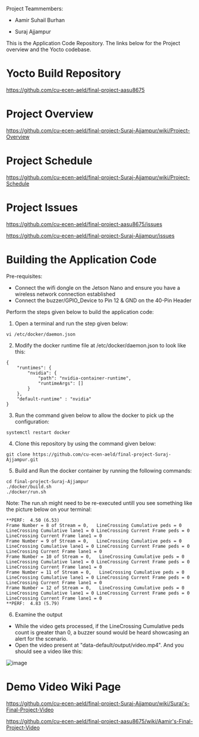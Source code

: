 Project Teammembers:

- Aamir Suhail Burhan

- Suraj Ajjampur

This is the Application Code Repository. The links below for the Project overview and the Yocto codebase.

# Yocto Build Repository
https://github.com/cu-ecen-aeld/final-project-aasu8675

# Project Overview
https://github.com/cu-ecen-aeld/final-project-Suraj-Ajjampur/wiki/Project-Overview

# Project Schedule
https://github.com/cu-ecen-aeld/final-project-Suraj-Ajjampur/wiki/Project-Schedule

# Project Issues
https://github.com/cu-ecen-aeld/final-project-aasu8675/issues

https://github.com/cu-ecen-aeld/final-project-Suraj-Ajjampur/issues

# Building the Application Code
Pre-requisites: 
* Connect the wifi dongle on the Jetson Nano and ensure you have a wireless network connection established
* Connect the buzzer/GPIO_Device to Pin 12 & GND on the 40-Pin Header

Perform the steps given below to build the application code:

1. Open a terminal and run the step given below:
```
vi /etc/docker/daemon.json
```
2. Modify the docker runtime file at /etc/docker/daemon.json to look like this:
```
{
    "runtimes": {
        "nvidia": {
            "path": "nvidia-container-runtime",
            "runtimeArgs": []
        }
    },
    "default-runtime" : "nvidia"
}
```

3. Run the command given below to allow the docker to pick up the configuration:
```
systemctl restart docker
```
4. Clone this repository by using the command given below:
```
git clone https://github.com/cu-ecen-aeld/final-project-Suraj-Ajjampur.git
```
5. Build and Run the docker container by running the following commands:
```
cd final-project-Suraj-Ajjampur
./docker/build.sh
./docker/run.sh
```

Note: The run.sh might need to be re-executed untill you see something like the picture below on your terminal:
```
**PERF:  4.50 (6.53)
Frame Number = 8 of Stream = 0,   LineCrossing Cumulative peds = 0 LineCrossing Cumulative lane1 = 0 LineCrossing Current Frame peds = 0 LineCrossing Current Frame lane1 = 0
Frame Number = 9 of Stream = 0,   LineCrossing Cumulative peds = 0 LineCrossing Cumulative lane1 = 0 LineCrossing Current Frame peds = 0 LineCrossing Current Frame lane1 = 0
Frame Number = 10 of Stream = 0,   LineCrossing Cumulative peds = 0 LineCrossing Cumulative lane1 = 0 LineCrossing Current Frame peds = 0 LineCrossing Current Frame lane1 = 0
Frame Number = 11 of Stream = 0,   LineCrossing Cumulative peds = 0 LineCrossing Cumulative lane1 = 0 LineCrossing Current Frame peds = 0 LineCrossing Current Frame lane1 = 0
Frame Number = 12 of Stream = 0,   LineCrossing Cumulative peds = 0 LineCrossing Cumulative lane1 = 0 LineCrossing Current Frame peds = 0 LineCrossing Current Frame lane1 = 0
**PERF:  4.83 (5.79)
```

6. Examine the output
- While the video gets processed, if the LineCrossing Cumulative peds count is greater than 0, a buzzer sound would be heard showcasing an alert for the scenario.
- Open the video present at "data-default/output/video.mp4". And you should see a video like this:
  
![image](https://github.com/cu-ecen-aeld/final-project-Suraj-Ajjampur/assets/123521880/647261d4-1b81-4bb6-9690-403f23b6a564)


# Demo Video Wiki Page
https://github.com/cu-ecen-aeld/final-project-Suraj-Ajjampur/wiki/Suraj's-Final-Project-Video

https://github.com/cu-ecen-aeld/final-project-aasu8675/wiki/Aamir's-Final-Project-Video


